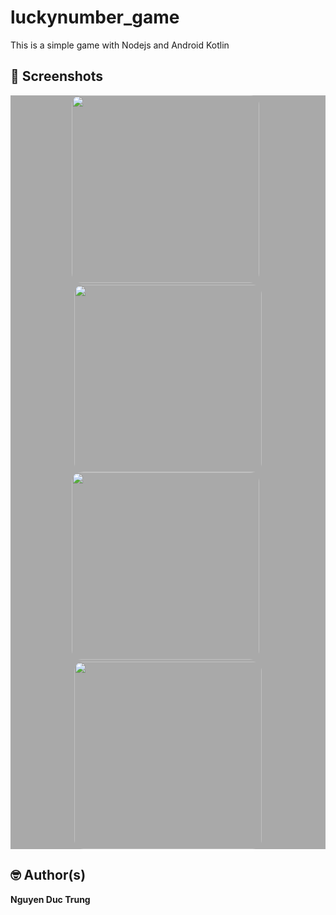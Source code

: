 # luckynumber_game
This is a simple game with Nodejs and Android Kotlin
## 📸 Screenshots
<div style="background-color:rgb(169,169,169); text-align:center">
<img src="snapshots/1.png" width="300" style="border-radius: 15px">
&nbsp;
<img src="snapshots/2.png" width="300" style="border-radius: 15px">
</div>


<div style="background-color:rgb(169,169,169); text-align:center">
<img src="snapshots/3.png" width="300" style="border-radius: 15px">
&nbsp;
<img src="snapshots/4.png" width="300" style="border-radius: 15px">
</div>

## 🤓 Author(s)
**Nguyen Duc Trung**
